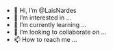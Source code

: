 - 👋 Hi, I’m @LaisNardes
- 👀 I’m interested in ...
- 🌱 I’m currently learning ...
- 💞️ I’m looking to collaborate on ...
- 📫 How to reach me ...

<!---
LaisNardes/LaisNardes is a ✨ special ✨ repository because its `README.md` (this file) appears on your GitHub profile.
You can click the Preview link to take a look at your changes.
--->
